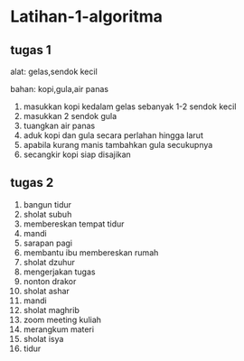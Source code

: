 # Latihan-1-algoritma

## tugas 1

alat: gelas,sendok kecil

bahan: kopi,gula,air panas
1. masukkan kopi kedalam gelas sebanyak 1-2 sendok kecil
2. masukkan 2 sendok gula
3. tuangkan air panas 
4. aduk kopi dan gula secara perlahan hingga larut
5. apabila kurang manis tambahkan gula secukupnya
6. secangkir kopi siap disajikan 

## tugas 2

1. bangun tidur
2. sholat subuh
3. membereskan tempat tidur
4. mandi
5. sarapan pagi
6. membantu ibu membereskan rumah
7. sholat dzuhur
8. mengerjakan tugas
9. nonton drakor
10. sholat ashar
11. mandi
12. sholat maghrib
13. zoom meeting kuliah
14. merangkum materi
15. sholat isya
16. tidur

